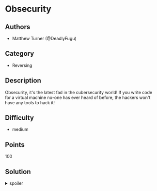 # Obsecurity

## Authors
* Matthew Turner (@DeadlyFugu)

## Category
* Reversing

## Description
Obsecurity, it's the latest fad in the cubersecurity world! If you write code for a virtual machine no-one has ever heard of before, the hackers won't have any tools to hack it!

## Difficulty
* medium

## Points
100

## Solution
<details>
<summary>spoiler</summary>

### Idea
A virtual machine, as well as a program for it, are provided. Upon running
the program, it will ask the user for a password. Analysing the program
allows one to extract the password, which can then be used to get the flag.

### Walkthrough
Walkthrough by: amamiya/nullpo of team ramzimustfinishalienisolation.

Looking at the files provided, we see an executable, its source code and
a mystery binary. Opening the source code, we're greeted with opcodes,
memory, and registers, which immediately leads me to think that it's
some sort of assembly emulator, and scrolling down, that's exactly what
it is. It even provides us with a descriptor of each opcode and its C
implementation. Running the program just asks for a password, which, if
it's incorrect, just tells us it's incorrect and quits. Since we already
have the source code and the program, we can quickly modify the program
to convert the mystery binary to human-readable assembly code
(attached). Of particular interest here are 26 CMP instructions between
43 and f7. Once again, since we already have the source code it's
trivial to edit and recompile it to print out exactly what's being
compared, and we input any 26 characters as the password and get the
following output:

```
CMP 30, 61
CMP 62, 61
CMP 73, 61
CMP 33, 61
CMP 63, 61
CMP 55, 61
CMP 52, 61
CMP 31, 61
CMP 74, 61
CMP 59, 61
CMP 2d, 61
CMP 31, 61
CMP 73, 61
CMP 2d, 61
CMP 4e, 61
CMP 30, 61
CMP 2d, 61
CMP 6d, 61
CMP 34, 61
CMP 54, 61
CMP 43, 61
CMP 68, 61
CMP 2d, 61
CMP 66, 61
CMP 30, 61
CMP 52, 61
```

It turns out the program directly compares our input to (presumably)
what is the plaintext password. Converting the first half of the CMPs to
ASCII from hex, we get "0bs3cUR1tY-1s-N0-m4TCh-f0R". Running the program
once more, we input that as the password and it outputs the flag.

### Flag
`ATLASSIAN{SOmE0n3-w1Th-t0o-MucH-t1M3}`
</details>
